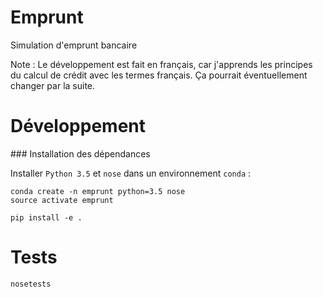# Emprunt

Simulation d'emprunt bancaire

Note : Le développement est fait en français, car j'apprends les principes du
calcul de crédit avec les termes français. Ça pourrait éventuellement changer
par la suite.

# Développement

### Installation des dépendances

Installer `Python 3.5` et `nose` dans un environnement `conda` :

    conda create -n emprunt python=3.5 nose
    source activate emprunt

    pip install -e .

# Tests

    nosetests
